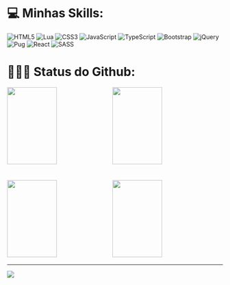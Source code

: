 
<!-- ## Redes sociais

https://img.shields.io/badge/Instagram-E4405F?style=for-the-badge&logo=instagram&logoColor=white
https://img.shields.io/badge/LinkedIn-0077B5?style=for-the-badge&logo=linkedin&logoColor=white
https://img.shields.io/badge/Codepen-000000?style=for-the-badge&logo=codepen&logoColor=white -->


# 💻 Minhas Skills:
![HTML5](https://img.shields.io/badge/html5-%23E34F26.svg?style=for-the-badge&logo=html5&logoColor=white) ![Lua](https://img.shields.io/badge/lua-%232C2D72.svg?style=for-the-badge&logo=lua&logoColor=white) ![CSS3](https://img.shields.io/badge/css3-%231572B6.svg?style=for-the-badge&logo=css3&logoColor=white) ![JavaScript](https://img.shields.io/badge/javascript-%23323330.svg?style=for-the-badge&logo=javascript&logoColor=%23F7DF1E) ![TypeScript](https://img.shields.io/badge/typescript-%23007ACC.svg?style=for-the-badge&logo=typescript&logoColor=white) ![Bootstrap](https://img.shields.io/badge/bootstrap-%23563D7C.svg?style=for-the-badge&logo=bootstrap&logoColor=white) ![jQuery](https://img.shields.io/badge/jquery-%230769AD.svg?style=for-the-badge&logo=jquery&logoColor=white) ![Pug](https://img.shields.io/badge/Pug-FFF?style=for-the-badge&logo=pug&logoColor=A86454) ![React](https://img.shields.io/badge/react-%2320232a.svg?style=for-the-badge&logo=react&logoColor=%2361DAFB) ![SASS](https://img.shields.io/badge/SASS-hotpink.svg?style=for-the-badge&logo=SASS&logoColor=white)


# 👨🏻‍🎓 Status do Github:

<div>
  <img src="https://github-readme-stats.vercel.app/api?username=DevLuanFagioni&theme=onedark&hide_border=false&include_all_commits=true&count_private=false" width="48%" height="180em" >  
  <img src="https://github-readme-streak-stats.herokuapp.com/?user=DevLuanFagioni&theme=onedark&hide_border=false" width="48%" height="180em" > 
  <br><br><br>
  <img src="https://github-readme-stats.vercel.app/api/top-langs/?username=DevLuanFagioni&theme=onedark&hide_border=false&include_all_commits=true&count_private=false&layout=compact"  width="48%"  height="180em" >  
   <img src="https://user-images.githubusercontent.com/101909254/215365230-96a15880-2243-4f8c-9b2a-69063af1608d.gif" width="48%" height="180em" >
</div>

---
[![](https://visitcount.itsvg.in/api?id=DevLuanFagioni&icon=0&color=5)](https://visitcount.itsvg.in)


